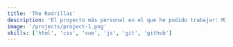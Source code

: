 ```yaml
---
title: 'The Rodrillas'
description: 'El proyecto más personal en el que he podido trabajar: MI BODA. Todo el diseño gráfico de papelería y carteles, desarrollo de la página web con formulario para los invitados, producción de un video animado para anunciar el compromiso...'
image: '/projects/project-1.png'
skills: ['html', 'css', 'vue', 'js', 'git', 'github']
---
```

